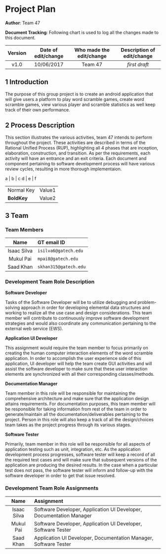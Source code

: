 
# Project Plan

<!--*This is the template for your project plan. The parts in italics are concise explanations of what should go in the corresponding sections and should not appear in the final document.*-->

**Author**:  Team 47 


**Document Tracking**: Following chart is used to log all the changes made to this document.

| Version | Date of edit/change | Who made the edit/change | Description of edit/change |
| :-----: | :-----------------: | :----------------------: | :------------------------: |
|    v1.0     |    10/06/2017                 |   Team 47                       |           *first draft*                 |

## 1 Introduction

<!--*Here you introduce the product. Keep this  clean and simple, one or two sentences at most.*-->

The purpose of this group project is to create an android application that will give users a platform to play word scramble games, create word scramble games, view various player and scramble statistics as well keep track of their own performance.

## 2 Process Description

<!--*Process description as a set of activities; for each activity, provide the following:*-->

<!--- *Activity name (verb or verb phrase)*
- *Activity description (concise paragraph)*
- *Entrance criteria (inputs needed for the activity)*
- *Exit criteria (outputs produced by the activity and how you know it has been completed satisfactorily)*-->

This section illustrates the various activities, team 47 intends to perform throughout the project. These activities are described in terms of the Rational Unified Process (RUP), highlighting all 4 phases that are inception, elaboration, construction, and transition. As per the requirements, each activity will have an entrance and an exit criteria. Each document and component pertaining to software development process will have various review cycles, resulting in more thorough implementaion.

a | b | c
d | e | f


| |  |
|-|-|
| Normal Key| Value1 |
|__BoldKey__| Value2 |



## 3 Team

<!--*Describe the team and their roles (there may be more roles than there are team members)*-->

<!--- *Team members' names*
- *Roles, with a short description of each role*
- *Table showing which team member(s) has which role(s)*-->

### Team Members

| Name | GT email ID |
| :-----: | :----------------- |
| Isaac Silva | ```isilva6@gatech.edu``` |
| Mukul Pai | ```mpai8@gatech.edu``` |
| Saad Khan | ```skhan315@gatech.edu``` |

### Development Team Role Description

**Software Developer**

Tasks of the Software Developer will be to utilize debugging and problem-solving approach in order for developing elemental data structures and working to realize all the use case and design considerations. This team member will contribute to continuously improve software development strategies and would also coordinate any communication pertaining to the external web service (EWS).

**Application UI Developer**
 
This assignment would require the team member to focus primarily on creating the human computer interaction elements of the word scramble application. In order to accomplish the user experience side of this application, UI developer will help the team create GUI activities and will assist the software developer to make sure that these user interaction elements are synchronized with all their corresponding classes/methods.

**Documentation Manager**
 
Team member in this role will be responsible for maintaining the comprehensive architecture and make sure that the application design attains requirements. For documentation purposes, this team member will be responsible for taking information from rest of the team in order to generate/maintain all the documentation/deliverables pertaining to the project. Person in this role will also keep a track of all the design/choices team takes as the project progress through its various stages.
 
**Software Tester** 

Primarily, team member in this role will be responsible for all aspects of application testing such as unit, integration, etc. As the application development process progresses, software tester will keep a record of all the required test cases and will make sure that subsequent versions of the application are producing the desired results. In the case when a particular test does not pass, the software tester will inform and follow-up with the software developer in order to get that issue resolved. 

### Development Team Role Assignments

| Name | Assignment |
| :-----: | :----------------- |
| Isaac Silva | Software Developer,  Application UI Developer, Documentation Manager|
| Mukul Pai | Software Developer,  Application UI Developer, Software Tester|
| Saad Khan | Application UI Developer, Documentation Manager, Software Tester|


